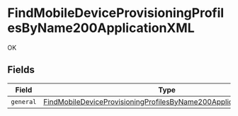 # FindMobileDeviceProvisioningProfilesByName200ApplicationXML

OK


## Fields

| Field                                                                                                                                                               | Type                                                                                                                                                                | Required                                                                                                                                                            | Description                                                                                                                                                         |
| ------------------------------------------------------------------------------------------------------------------------------------------------------------------- | ------------------------------------------------------------------------------------------------------------------------------------------------------------------- | ------------------------------------------------------------------------------------------------------------------------------------------------------------------- | ------------------------------------------------------------------------------------------------------------------------------------------------------------------- |
| `general`                                                                                                                                                           | [FindMobileDeviceProvisioningProfilesByName200ApplicationXMLGeneral](../../models/operations/findmobiledeviceprovisioningprofilesbyname200applicationxmlgeneral.md) | :heavy_minus_sign:                                                                                                                                                  | N/A                                                                                                                                                                 |